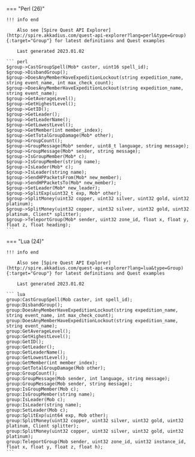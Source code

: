 === "Perl (26)"

    !!! info end

        Also see [Spire Quest API Explorer](http://spire.akkadius.com/quest-api-explorer?lang=perl&type=Group){:target="Group"} for latest definitions and Quest examples

        Last generated 2023.01.02

    ``` perl
    $group->CastGroupSpell(Mob* caster, uint16 spell_id);
    $group->DisbandGroup();
    $group->DoesAnyMemberHaveExpeditionLockout(string expedition_name, string event_name, int max_check_count);
    $group->DoesAnyMemberHaveExpeditionLockout(string expedition_name, string event_name);
    $group->GetAverageLevel();
    $group->GetHighestLevel();
    $group->GetID();
    $group->GetLeader();
    $group->GetLeaderName();
    $group->GetLowestLevel();
    $group->GetMember(int member_index);
    $group->GetTotalGroupDamage(Mob* other);
    $group->GroupCount();
    $group->GroupMessage(Mob* sender, uint8_t language, string message);
    $group->GroupMessage(Mob* sender, string message);
    $group->IsGroupMember(Mob* c);
    $group->IsGroupMember(string name);
    $group->IsLeader(Mob* c);
    $group->IsLeader(string name);
    $group->SendHPPacketsFrom(Mob* new_member);
    $group->SendHPPacketsTo(Mob* new_member);
    $group->SetLeader(Mob* new_leader);
    $group->SplitExp(uint32_t exp, Mob* other);
    $group->SplitMoney(uint32 copper, uint32 silver, uint32 gold, uint32 platinum);
    $group->SplitMoney(uint32 copper, uint32 silver, uint32 gold, uint32 platinum, Client* splitter);
    $group->TeleportGroup(Mob* sender, uint32 zone_id, float x, float y, float z, float heading);
    ```
=== "Lua (24)"

    !!! info end

        Also see [Spire Quest API Explorer](http://spire.akkadius.com/quest-api-explorer?lang=lua&type=Group){:target="Group"} for latest definitions and Quest examples

        Last generated 2023.01.02

    ``` lua
    group:CastGroupSpell(Mob caster, int spell_id);
    group:DisbandGroup();
    group:DoesAnyMemberHaveExpeditionLockout(string expedition_name, string event_name, int max_check_count);
    group:DoesAnyMemberHaveExpeditionLockout(string expedition_name, string event_name);
    group:GetAverageLevel();
    group:GetHighestLevel();
    group:GetID();
    group:GetLeader();
    group:GetLeaderName();
    group:GetLowestLevel();
    group:GetMember(int member_index);
    group:GetTotalGroupDamage(Mob other);
    group:GroupCount();
    group:GroupMessage(Mob sender, int language, string message);
    group:GroupMessage(Mob sender, string message);
    group:IsGroupMember(Mob c);
    group:IsGroupMember(string name);
    group:IsLeader(Mob c);
    group:IsLeader(string name);
    group:SetLeader(Mob c);
    group:SplitExp(uint64 exp, Mob other);
    group:SplitMoney(uint32 copper, uint32 silver, uint32 gold, uint32 platinum, Client splitter);
    group:SplitMoney(uint32 copper, uint32 silver, uint32 gold, uint32 platinum);
    group:TeleportGroup(Mob sender, uint32 zone_id, uint32 instance_id, float x, float y, float z, float h);
    ```
